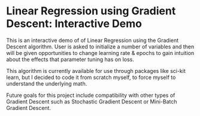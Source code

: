 # Linear Regression using Gradient Descent: Interactive Demo
This is an interactive demo of of Linear Regression using the Gradient Descent algorithm.
User is asked to initialize a number of variables and then will be given opportunities to change learning rate & epochs to gain intuition about the effects that parameter tuning has on loss.

This algorithm is currently available for use through packages like sci-kit learn, but I decided to code it from scratch myself, to force myself to understand the underlying math.

Future goals for this project include compatibility with other types of Gradient Descent such as Stochastic Gradient Descent or Mini-Batch Gradient Descent.
